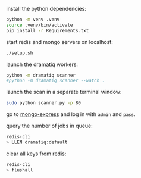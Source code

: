 install the python dependencies:
```bash
python -m venv .venv
source .venv/bin/activate
pip install -r Requirements.txt
```


start redis and mongo servers on localhost:
```bash
./setup.sh
```

launch the dramatiq workers:
```bash
python -m dramatiq scanner
#python -m dramatiq scanner --watch .
```

launch the scan in a separate terminal window:
```bash
sudo python scanner.py -p 80
```

go to [mongo-express](http://127.0.0.1:8081) and log in with `admin` and `pass`.

query the number of jobs in queue:
```bash
redis-cli
> LLEN dramatiq:default
```

clear all keys from redis:
```bash
redis-cli
> flushall
```

